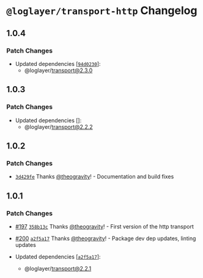 # `@loglayer/transport-http` Changelog

## 1.0.4

### Patch Changes

- Updated dependencies [[`94d0230`](https://github.com/loglayer/loglayer/commit/94d0230a9f18f988257b72b9220432fd8101fa60)]:
  - @loglayer/transport@2.3.0

## 1.0.3

### Patch Changes

- Updated dependencies []:
  - @loglayer/transport@2.2.2

## 1.0.2

### Patch Changes

- [`3d429fe`](https://github.com/loglayer/loglayer/commit/3d429fe09817c6c170bf42ac79d3b2d0743277c0) Thanks [@theogravity](https://github.com/theogravity)! - Documentation and build fixes

## 1.0.1

### Patch Changes

- [#197](https://github.com/loglayer/loglayer/pull/197) [`358b13c`](https://github.com/loglayer/loglayer/commit/358b13c027eda2308ab6e6b269706552606a05bf) Thanks [@theogravity](https://github.com/theogravity)! - First version of the http transport

- [#200](https://github.com/loglayer/loglayer/pull/200) [`a2f5a17`](https://github.com/loglayer/loglayer/commit/a2f5a17626279f9545c96796ca181938fe1ed905) Thanks [@theogravity](https://github.com/theogravity)! - Package dev dep updates, linting updates

- Updated dependencies [[`a2f5a17`](https://github.com/loglayer/loglayer/commit/a2f5a17626279f9545c96796ca181938fe1ed905)]:
  - @loglayer/transport@2.2.1
